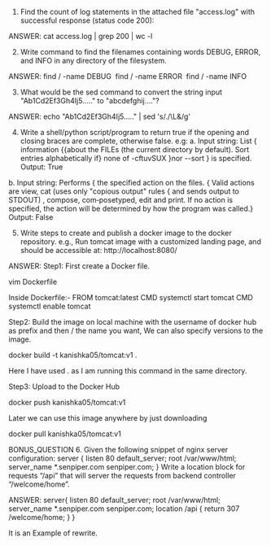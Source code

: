 1. Find the count of log statements in the attached file "access.log" with successful response (status code 200):

ANSWER: cat access.log | grep 200 | wc -l

2. Write command to find the filenames containing words DEBUG, ERROR, and INFO in any directory of the filesystem.

ANSWER: 
find / -name DEBUG 
find / -name ERROR 
find / -name INFO

3. What would be the sed command to convert the string input "Ab1Cd2Ef3Gh4Ij5….." to "abcdefghij…."?

ANSWER: echo "Ab1Cd2Ef3Gh4Ij5….." | sed 's/./\L&/g'

4. Write a shell/python script/program to return true if the opening and closing braces
are complete, otherwise false.
e.g:
a. Input string:
List { information {{about the FILEs (the current directory by default). Sort entries
alphabetically if} none of -cftuvSUX }nor --sort } is specified.
Output: True



b. Input string:
Performs { the specified action on the files. { Valid actions are view, cat (uses only
"copious output" rules { and sends output to STDOUT) , compose, com‐posetyped, edit and
print. If no action is specified, the action will be determined by how the program was called.}
Output: False



5. Write steps to create and publish a docker image to the docker repository. e.g., Run tomcat image with a customized landing page, and should be accessible at: http://localhost:8080/

ANSWER:
Step1:
First create a Docker file.

vim Dockerfile

Inside Dockerfile:-
FROM tomcat:latest
CMD systemctl start tomcat
CMD systemctl enable tomcat

Step2:
Build the image on local machine with the username of docker hub as prefix and then / the name you want, We can also specify versions to the image.

docker build -t kanishka05/tomcat:v1 .

Here I have used . as I am running this command in the same directory.

Step3:
Upload to the Docker Hub

docker push kanishka05/tomcat:v1

Later we can use this image anywhere by just downloading 

docker pull kanishka05/tomcat:v1

BONUS_QUESTION
6. Given the following snippet of nginx server configuration:
server {
        listen 80 default_server;
        root /var/www/html;
        server_name *.senpiper.com senpiper.com;
}
Write a location block for requests “/api” that will server the requests from backend
controller “/welcome/home”.

ANSWER:
server{ 
       listen 80 default_server;
       root /var/www/html;
       server_name *.senpiper.com senpiper.com;
       location /api {
         return 307 /welcome/home;
       }
}

It is an Example of rewrite.
